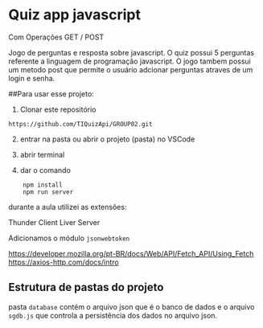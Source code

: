 # Quiz app javascript

Com Operações GET / POST 

Jogo de perguntas e resposta sobre javascript. O quiz possui 5 perguntas referente a linguagem de programação javascript.
O jogo tambem possui um metodo post que permite o usuário adcionar perguntas atraves de um login e senha.


##Para usar esse projeto:

1. Clonar este repositório

```
https://github.com/TIQuizApi/GROUP02.git
```

2. entrar na pasta ou abrir o projeto (pasta) no VSCode

3. abrir terminal

4. dar o comando

```
    npm install
    npm run server
```

durante a aula utilizei as extensões:

Thunder Client
Liver Server

Adicionamos o módulo ```jsonwebtoken```

https://developer.mozilla.org/pt-BR/docs/Web/API/Fetch_API/Using_Fetch
https://axios-http.com/docs/intro

## Estrutura de pastas do projeto

pasta ```database``` contém o arquivo json que é o banco de dados e o arquivo ```sgdb.js``` que controla a persistência dos dados no arquivo json.

